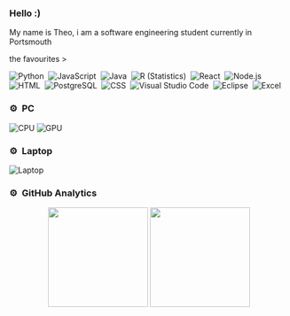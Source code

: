 ### Hello :)

My name is Theo, i am a software engineering student currently in Portsmouth



the favourites >&nbsp;

![Python](https://img.shields.io/badge/Python-14354C?style=for-the-badge&logo=python&logoColor=white)&nbsp;
![JavaScript](https://img.shields.io/badge/JavaScript-323330?style=for-the-badge&logo=javascript&logoColor=F7DF1E)&nbsp;
![Java](https://img.shields.io/badge/Java-ED8B00?style=for-the-badge&logo=java&logoColor=white)&nbsp;
![R (Statistics)](https://img.shields.io/badge/R-276DC3?style=for-the-badge&logo=r&logoColor=white)&nbsp;
![React](https://img.shields.io/badge/React-20232A?style=for-the-badge&logo=react&logoColor=61DAFB)&nbsp;
![Node.js](https://img.shields.io/badge/Node.js-43853D?style=for-the-badge&logo=node.js&logoColor=white)&nbsp;
![HTML](https://img.shields.io/badge/HTML5-E34F26?style=for-the-badge&logo=html5&logoColor=white)&nbsp;
![PostgreSQL](https://img.shields.io/badge/PostgreSQL-316192?style=for-the-badge&logo=postgresql&logoColor=white)&nbsp;
![CSS](https://img.shields.io/badge/CSS3-1572B6?style=for-the-badge&logo=css3&logoColor=white)&nbsp;
![Visual Studio Code](https://img.shields.io/badge/Visual_Studio_Code-0078D4?style=for-the-badge&logo=visual%20studio%20code&logoColor=white)&nbsp;
![Eclipse](https://img.shields.io/badge/Eclipse-2C2255?style=for-the-badge&logo=eclipse&logoColor=white)&nbsp;
![Excel](https://img.shields.io/badge/Microsoft_Excel-217346?style=for-the-badge&logo=microsoft-excel&logoColor=white)

### ⚙️ &nbsp;PC
![CPU](https://img.shields.io/badge/Intel-Core_i7_8th-0071C5?style=for-the-badge&logo=intel&logoColor=white)
![GPU](https://img.shields.io/badge/NVIDIA-GTX1080-76B900?style=for-the-badge&logo=nvidia&logoColor=white)

### ⚙️ &nbsp;Laptop
![Laptop](https://img.shields.io/badge/Windows-Acer_Aspire_7-0078D6?style=for-the-badge&logo=windows&logoColor=white)

### ⚙️ &nbsp;GitHub Analytics

<p align="center">
  <img height="180em" src="https://github-readme-stats.vercel.app/api?username=Theoryia&&theme=prussian"/>
  <img height="180em" src="https://github-readme-stats-eight-theta.vercel.app/api/top-langs/?username=Theoryia&layout=compact&langs_count=8&theme=prussian"/>
</a>
</p>
